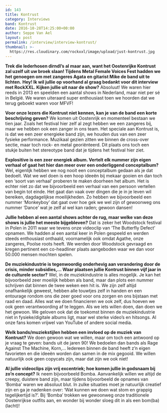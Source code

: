 ```yaml
---
id: 143
title: Kontrust
category: Interviews
band: Kontrust
date: 2016-10-28T14:25:00+00:00
author: Seppe Van Ael
layout: post
permalink: /interview/interview-kontrust/
thumbnail: >-
  https://res.cloudinary.com/rockxxl/image/upload/just-kontrust.jpg
---
```

**Trek die lederhosen dirndl’s al maar aan, want het Oostenrijke Kontrust zal uzelf uit uw broek slaan! Tijdens Metal Female Voices Fest hadden we het genoegen om met zangeres Agata en gitarist Mike de band uit te lichten.**
**Hey! Ik wil jullie op voorhand al graag bedankt voor dit interview met RockXXL. Kijken jullie uit naar de show?**
Absoluut! We waren hier reeds in 2013 en speelden een aantal shows in Nederland, maar niet per sé in België. We waren uiteraard super enthousiast toen we hoorden dat we terug geboekt waren voor MFVF!

**Voor onze lezers die Kontrust niet kennen, kan je van de band een korte beschrijving geven?**
We komen uit Oostenrijk en momenteel bestaan we tien jaar. Zoals het festival hier zelf al zegt hebben we een zangeres bij, maar we hebben ook een zanger in ons team. Het speciale aan Kontrust is, is dat we een zeer energieke band zijn, we houden dus van een zeer fysieke performance. Muzikaal gezien zitten we binnen de cross-over sectie, maar toch rock- en metal georiënteerd. Dit plaats ons toch een stukje buiten het stereotype band dat je tijdens het festival hier ziet.

**Explositive is een zeer energiek album. Vertelt elk nummer zijn eigen verhaal of gaat het hier dan meer over een onderliggend conceptalbum?**
Wel, eigenlijk hebben we nog nooit een conceptalbum gedaan als je dat bedoelt. Wat we wel doen is een hoop ideeën bij mekaar gooien en dan toch een ‘soort van verhaal’ proberen te maken doorheen het album. Het is echter niet zo dat we bijvoorbeeld een verhaal van een persoon vertellen van begin tot einde. Het gaat dan vaak over dingen die je in je leven wil bereiken, dagdagelijkse moeilijkheden. Zo hebben we bijvoorbeeld een nummer ‘Monkeyboy’ dat gaat over hoe gek we wel zijn of gewoonweg ons nummer ‘Dance’ wat je zelf al wel kan raden; gewoon dansen!

**Jullie hebben al een aantal shows achter de rug, maar welke van deze shows is jullie het meeste bijgebleven?**
Dat is zeker het Woodstock festival in Polen in 2011 waar we tevens onze videoclip van ‘The Butterfly Defect’ opnamen. We hadden al een aantal keer in Polen gespeeld en werden steeds enthousiast onthaald, voornamelijk ook omdat Agathe, onze zangeres, Poolse roots heeft. We werden door Woodstock gevraagd en kregen pertinent een co-headliner plaats aangeboden waar we dan voor 50.000 mensen mochten spelen.

**De muziekindustrie is tegenwoordig onderhevig aan verandering door de crisis, minder subsidies,… Waar plaatsen jullie Kontrust binnen vijf jaar in de culturele sector?**
Wel, in de muziekindustrie is alles mogelijk. Je kan het bijvoorbeeld zeer moeilijk hebben als band, maar dan plots een nummer schrijven dat binnen de twee weken een hit is. We zijn zelf altijd onafhankelijk geweest, hebben alle touwtjes zelf in handen en een entourage rondom ons die zeer goed voor ons zorgen en ons bijstaan met raad en daad. Alles wat we doen financieren we ook zelf, dus hoeven we ook geen verantwoording af te leggen. Als we iets willen doen, dan doen we het gewoon. We geloven ook dat de toekomst binnen de muziekindustrie niet in fysieke/digitale albums ligt, maar wel sterke video’s en hitsongs. Al onze fans komen vrijwel van YouTube of andere social media.

**Welk bands/muziekstijlen hebben een invloed op de muziek van Kontrust?**
We doen gewoon wat we willen, maar om toch een antwoord op je vraag te geven: bands uit de jaren 90! We bedoelen dan bands als Rage Against The Machine, Korn,… Iedereen binnen de band heeft z’n eigen favorieten en die ideeën worden dan samen in de mix gegooid. We willen natuurlijk ook geen copycats zijn, maar dat zijn we ook niet!

**Al jullie videoclips zijn vrij excentriek; hoe komen jullie in godsnaam bij zo’n concept?**
Ik neem bijvoorbeeld Bomba. Aanvankelijk willen we altijd de creepy, duistere band zijn, maar tijdens bijvoorbeeld de opnames van ‘Bomba’ waren we absoluut blut. In zulke situaties moet je natuurlijk creatief zijn en ga je nadenken over: ‘Wat kunnen we doen wat stom en grappig tegelijkertijd is?’. Bij ‘Bomba’ trokken we gewoonweg onze traditionele Oostenrijkse outfits aan, en wonder bij wonder sloeg dit in als een bom(ba) (lacht)!
